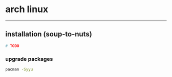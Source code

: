 # arch linux

---

## installation (soup-to-nuts)
```bash
# TODO
```

### upgrade packages
```bash
pacman -Syyu
```
